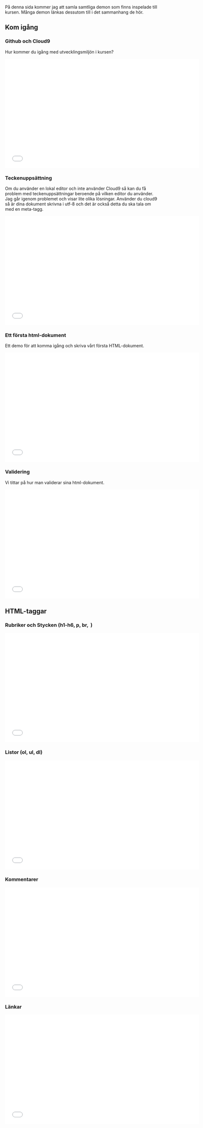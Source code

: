 På denna sida kommer jag att samla samtliga demon som finns inspelade till kursen. Många demon länkas dessutom till i det sammanhang de hör.

## Kom igång
### Github och Cloud9
Hur kommer du igång med utvecklingsmiljön i kursen?
<iframe width="640" height="360" src="//www.youtube-nocookie.com/embed/bnGvxaq7g_0" frameborder="0" allowfullscreen></iframe>

### Teckenuppsättning
Om du använder en lokal editor och inte använder Cloud9 så kan du få problem med teckenuppsättningar beroende på vilken editor du använder. Jag går igenom problemet och visar lite olika lösningar. Använder du cloud9 så är dina dokument skrivna i utf-8 och det är också detta du ska tala om med en meta-tagg.
<iframe width="640" height="360" src="//www.youtube-nocookie.com/embed/mUyVESBW5Cc" frameborder="0" allowfullscreen></iframe>

### Ett första html-dokument
Ett demo för att komma igång och skriva vårt första HTML-dokument.
<iframe width="640" height="360" src="//www.youtube-nocookie.com/embed/cbf1_Jyuk5c" frameborder="0" allowfullscreen></iframe>

### Validering
Vi tittar på hur man validerar sina html-dokument.
<iframe width="640" height="360" src="//www.youtube-nocookie.com/embed/HWVYTtA7Z9Y" frameborder="0" allowfullscreen></iframe>

## HTML-taggar
### Rubriker och Stycken (h1-h6, p, br, &nbsp;)
<iframe width="640" height="360" src="//www.youtube-nocookie.com/embed/d34ptPxCr3Y" frameborder="0" allowfullscreen></iframe>

### Listor (ol, ul, dl)
<iframe width="640" height="360" src="//www.youtube-nocookie.com/embed/8fRHBLqzLuw" frameborder="0" allowfullscreen></iframe>

### Kommentarer
<iframe width="640" height="360" src="//www.youtube-nocookie.com/embed/s35boHaR08s?list=UUDHv5G4pqVApu--NsCrRycw" frameborder="0" allowfullscreen></iframe>

### Länkar
<iframe width="640" height="360" src="//www.youtube-nocookie.com/embed/mE-p4bQoOc4?list=UUDHv5G4pqVApu--NsCrRycw" frameborder="0" allowfullscreen></iframe>